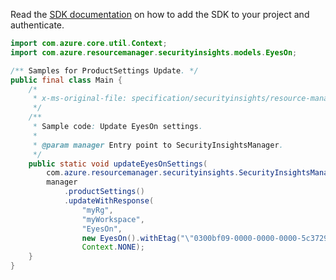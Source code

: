 Read the [SDK documentation](https://github.com/Azure/azure-sdk-for-java/blob/azure-resourcemanager-securityinsights_1.0.0-beta.2/sdk/securityinsights/azure-resourcemanager-securityinsights/README.md) on how to add the SDK to your project and authenticate.

```java
import com.azure.core.util.Context;
import com.azure.resourcemanager.securityinsights.models.EyesOn;

/** Samples for ProductSettings Update. */
public final class Main {
    /*
     * x-ms-original-file: specification/securityinsights/resource-manager/Microsoft.SecurityInsights/preview/2022-01-01-preview/examples/settings/UpdateEyesOnSetting.json
     */
    /**
     * Sample code: Update EyesOn settings.
     *
     * @param manager Entry point to SecurityInsightsManager.
     */
    public static void updateEyesOnSettings(
        com.azure.resourcemanager.securityinsights.SecurityInsightsManager manager) {
        manager
            .productSettings()
            .updateWithResponse(
                "myRg",
                "myWorkspace",
                "EyesOn",
                new EyesOn().withEtag("\"0300bf09-0000-0000-0000-5c37296e0000\""),
                Context.NONE);
    }
}
```
